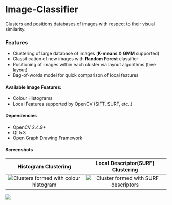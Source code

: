 # Image-Classifier
Clusters and positions databases of images with respect to their visual similarity.

### Features
* Clustering of large database of images (**K-means** & **GMM** supported)
* Classification of new images with **Random Forest** classifier
* Positioning of images within each cluster via layout algorithms (tree layout)
* Bag-of-words model for quick comparison of local features

#### Available Image Features:
* Colour Histograms
* Local Features supported by OpenCV (SIFT, SURF, etc..)

#### Dependencies
* OpenCV 2.4.9+
* Qt 5.3
* Open Graph Drawing Framework

#### Screenshots
Histogram Clustering             |  Local Descriptor(SURF) Clustering
:-------------------------:|:-------------------------:
![Clusters formed with colour histogram](http://puu.sh/hy2SD/ae824edde5.jpg)  |  ![Cluster formed with SURF descriptors](http://puu.sh/hxKWM/f2b26b1ead.jpg)

<img src="http://puu.sh/hyW0V/f15b237309.jpg">
